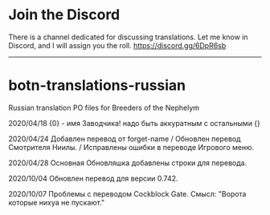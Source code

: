 # Join the Discord
There is a channel dedicated for discussing translations. Let me know in Discord, and I will assign you the roll.
https://discord.gg/6DpR6sb

--------------------------------
# botn-translations-russian
Russian translation PO files for Breeders of the Nephelym

2020/04/18 {0} - имя Заводчика! надо быть аккуратным с остальными {}

2020/04/24 Добавлен перевод от forget-name / Обновлен перевод Смотрителя Ниилы. / Исправлены ошибки в переводе Игрового меню.

2020/04/28 Основная Обновляшка добавлены строки для перевода.

2020/10/04 Обновлен перевод для версии 0.742.

2020/10/07 Проблемы с переводом Cockblock Gate. Смысл: "Ворота которые нихуа не пускают."
